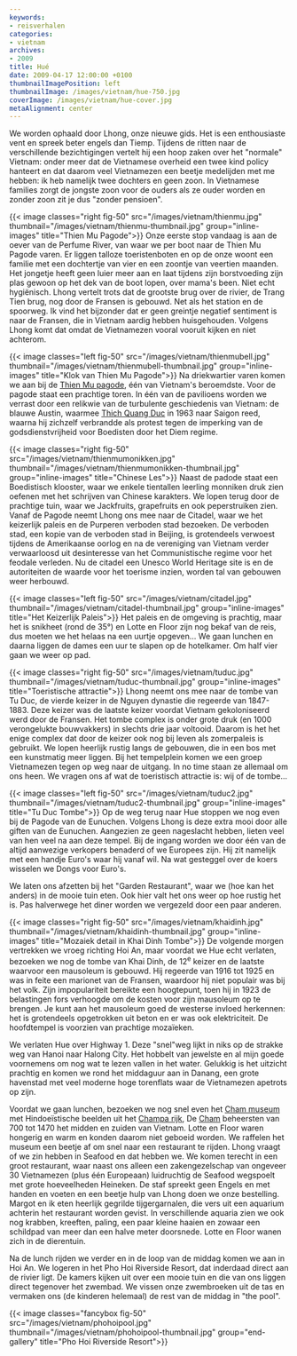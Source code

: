 ```yaml
---
keywords:
- reisverhalen
categories:
- vietnam
archives:
- 2009
title: Hué
date: 2009-04-17 12:00:00 +0100
thumbnailImagePosition: left
thumbnailImage: /images/vietnam/hue-750.jpg
coverImage: /images/vietnam/hue-cover.jpg
metaAlignment: center
---
```


We worden ophaald door Lhong, onze nieuwe gids. Het is een enthousiaste vent en
spreek beter engels dan Tiemp. Tijdens de ritten naar de verschillende
bezichtigingen vertelt hij een hoop zaken over het "normale" Vietnam: onder
meer dat de Vietnamese overheid een twee kind policy hanteert en dat daarom
veel Vietnamezen een beetje medelijden met me hebben: ik heb namelijk twee
dochters en geen zoon. In Vietnamese families zorgt de jongste zoon voor de
ouders als ze ouder worden en zonder zoon zit je dus "zonder pensioen".

{{< image classes="right fig-50" src="/images/vietnam/thienmu.jpg" thumbnail="/images/vietnam/thienmu-thumbnail.jpg" group="inline-images" title="Thien Mu Pagode">}}
Onze eerste stop vandaag is aan de oever van de Perfume River, van waar we per
boot naar de Thien Mu Pagode varen. Er liggen talloze toeristenboten en op de
onze woont een familie met een dochtertje van vier en een zoontje van veertien
maanden. Het jongetje heeft geen luier meer aan en laat tijdens zijn
borstvoeding zijn plas gewoon op het dek van de boot lopen, over mama's been.
Niet echt hygiënisch.  Lhong vertelt trots dat de grootste brug over de rivier,
de Trang Tien brug, nog door de Fransen is gebouwd. Net als het station en de
spoorweg. Ik vind het bijzonder dat er geen greintje negatief sentiment is naar
de Fransen, die in Vietnam aardig hebben huisgehouden. Volgens Lhong komt dat
omdat de Vietnamezen vooral vooruit kijken en niet achterom.

{{< image classes="left fig-50" src="/images/vietnam/thienmubell.jpg" thumbnail="/images/vietnam/thienmubell-thumbnail.jpg" group="inline-images" title="Klok van Thien Mu Pagode">}}
Na driekwartier varen komen we aan bij de <a
href="http://en.wikipedia.org/wiki/Thien_Mu_Pagoda">Thien Mu pagode</a>, één
van Vietnam's beroemdste. Voor de pagode staat een prachtige toren. In één van
de pavilioens worden we verrast door een relikwie van de turbulente
geschiedenis van Vietnam: de blauwe Austin, waarmee <a
href="http://en.wikipedia.org/wiki/Thich_Quang_Duc">Thich Quang Duc</a> in 1963
naar Saigon reed, waarna hij zichzelf verbrandde als protest tegen de imperking
van de godsdienstvrijheid voor Boedisten door het Diem regime.

{{< image classes="right fig-50" src="/images/vietnam/thienmumonikken.jpg" thumbnail="/images/vietnam/thienmumonikken-thumbnail.jpg" group="inline-images" title="Chinese Les">}}
Naast de padode staat een Boedistisch klooster, waar we enkele tientallen
leerling monniken druk zien oefenen met het schrijven van Chinese karakters. We
lopen terug door de prachtige tuin, waar we Jackfruits, grapefruits en ook
peperstruiken zien.  Vanaf de Pagode neemt Lhong ons mee naar de Citadel, waar
we het keizerlijk paleis en de Purperen verboden stad bezoeken. De verboden
stad, een kopie van de verboden stad in Beijing, is grotendeels verwoest
tijdens de Amerikaanse oorlog en na de vereniging van Vietnam verder
verwaarloosd uit desinteresse van het Communistische regime voor het feodale
verleden. Nu de citadel een Unesco World Heritage site is en de autoriteiten de
waarde voor het toerisme inzien, worden tal van gebouwen weer herbouwd.

{{< image classes="left fig-50" src="/images/vietnam/citadel.jpg" thumbnail="/images/vietnam/citadel-thumbnail.jpg" group="inline-images" title="Het Keizerlijk Paleis">}}
Het paleis en de omgeving is prachtig, maar het is snikheet (rond de 35&deg;)
en Lotte en Floor zijn nog bekaf van de reis, dus moeten we het helaas na een
uurtje opgeven... We gaan lunchen en daarna liggen de dames een uur te slapen
op de hotelkamer. Om half vier gaan we weer op pad.

{{< image classes="right fig-50" src="/images/vietnam/tuduc.jpg" thumbnail="/images/vietnam/tuduc-thumbnail.jpg" group="inline-images" title="Toeristische attractie">}}
Lhong neemt ons mee naar de tombe van Tu Duc, de vierde keizer in de Nguyen
dynastie die regeerde van 1847-1883. Deze keizer was de laatste keizer voordat
Vietnam gekoloniseerd werd door de Fransen. Het tombe complex is onder grote
druk (en 1000 verongelukte bouwvakkers) in slechts drie jaar voltooid. Daarom
is het het enige complex dat door de keizer ook nog bij leven als zomerpaleis
is gebruikt.  We lopen heerlijk rustig langs de gebouwen, die in een bos met
een kunstmatig meer liggen. Bij het tempelplein komen we een groep Vietnamezen
tegen op weg naar de uitgang. In no time staan ze allemaal om ons heen. We
vragen ons af wat de toeristisch attractie is: wij of de tombe...

{{< image classes="left fig-50" src="/images/vietnam/tuduc2.jpg" thumbnail="/images/vietnam/tuduc2-thumbnail.jpg" group="inline-images" title="Tu Duc Tombe">}}
Op de weg terug naar Hue stoppen we nog even bij de Pagode van de Eunuchen.
Volgens Lhong is deze extra mooi door alle giften van de Eunuchen.  Aangezien
ze geen nageslacht hebben, lieten veel van hen veel na aan deze tempel. Bij de
ingang worden we door één van de altijd aanwezige verkopers benaderd of we
Europees zijn. Hij zit namelijk met een handje Euro's waar hij vanaf wil. Na
wat gesteggel over de koers wisselen we Dongs voor Euro's.

We laten ons afzetten bij het "Garden Restaurant", waar we (hoe kan het anders)
in de mooie tuin eten. Ook hier valt het ons weer op hoe rustig het is. Pas
halverwege het diner worden we vergezeld door een paar anderen.

{{< image classes="right fig-50" src="/images/vietnam/khaidinh.jpg" thumbnail="/images/vietnam/khaidinh-thumbnail.jpg" group="inline-images" title="Mozaiek detail in Khai Dinh Tombe">}}
De volgende morgen vertrekken we vroeg richting Hoi An, maar voordat we Hue
echt verlaten, bezoeken we nog de tombe van Khai Dinh, de 12<sup>e</sup> keizer
en de laatste waarvoor een mausoleum is gebouwd. Hij regeerde van 1916 tot 1925
en was in feite een marionet van de Fransen, waardoor hij niet populair was bij
het volk.  Zijn impopulariteit bereikte een hoogtepunt, toen hij in 1923 de
belastingen fors verhoogde om de kosten voor zijn mausoleum op te brengen. Je
kunt aan het mausoleum goed de westerse invloed herkennen: het is grotendeels
opgetrokken uit beton en er was ook elektriciteit. De hoofdtempel is voorzien
van prachtige mozaïeken.

We verlaten Hue over Highway 1. Deze "snel"weg lijkt in niks op de strakke weg
van Hanoi naar Halong City. Het hobbelt van jewelste en al mijn goede
voornemens om nog wat te lezen vallen in het water. Gelukkig is het uitzicht
prachtig en komen we rond het middaguur aan in Danang, een grote havenstad met
veel moderne hoge torenflats waar de Vietnamezen apetrots op zijn.

Voordat we gaan lunchen, bezoeken we nog snel even het <a
href="http://en.wikipedia.org/wiki/Museum_of_Cham_Sculpture">Cham museum</a>
met Hindoeïstische beelden uit het <a
href="http://en.wikipedia.org/wiki/Champa">Champa rijk</a>, De <a
href="http://en.wikipedia.org/wiki/Cham_people">Cham</a> beheersten van 700 tot
1470 het midden en zuiden van Vietnam. Lotte en Floor waren hongerig en warm en
konden daarom niet geboeid worden. We raffelen het museum een beetje af om snel
naar een restaurant te rijden. Lhong vraagt of we zin hebben in Seafood en dat
hebben we. We komen terecht in een groot restaurant, waar naast ons alleen een
zakengezelschap van ongeveer 30 Vietnamezen (plus één Europeaan) luidruchtig de
Seafood wegspoelt met grote hoeveelheden Heineken. De staf spreekt geen Engels
en met handen en voeten en een beetje hulp van Lhong doen we onze bestelling.
Margot en ik eten heerlijk gegrilde tijgergarnalen, die vers uit een aquarium
achterin het restaurant worden gevist. In verschillende aquaria zien we ook nog
krabben, kreeften, paling, een paar kleine haaien en zowaar een schildpad van
meer dan een halve meter doorsnede. Lotte en Floor wanen zich in de dierentuin.

Na de lunch rijden we verder en in de loop van de middag komen we aan in Hoi
An. We logeren in het Pho Hoi Riverside Resort, dat inderdaad direct aan de
rivier ligt. De kamers kijken uit over een mooie tuin en die van ons liggen
direct tegenover het zwembad. We vissen onze zwembroeken uit de tas en vermaken
ons (de kinderen helemaal) de rest van de middag in "the pool".

{{< image classes="fancybox fig-50" src="/images/vietnam/phohoipool.jpg" thumbnail="/images/vietnam/phohoipool-thumbnail.jpg" group="end-gallery" title="Pho Hoi Riverside Resort">}}
